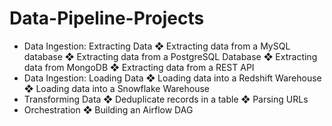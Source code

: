 # Data-Pipeline-Projects

- Data Ingestion: Extracting Data
❖ Extracting data from a MySQL database
❖ Extracting data from a PostgreSQL Database
❖ Extracting data from MongoDB
❖ Extracting data from a REST API
- Data Ingestion: Loading Data
❖ Loading data into a Redshift Warehouse
❖ Loading data into a Snowflake Warehouse
- Transforming Data
❖ Deduplicate records in a table
❖ Parsing URLs
- Orchestration
❖ Building an Airflow DAG
